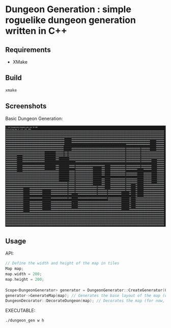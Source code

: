 # Dungeon Generation : simple roguelike dungeon generation written in C++

## Requirements

- XMake

## Build

```bash
xmake
```

## Screenshots

Basic Dungeon Generation:

![Dungeon](screenshots/basic_dungeon.png)

## Usage

API:
```cpp
// Define the width and height of the map in tiles
Map map;
map.width = 200;
map.height = 200;

Scope<DungeonGenerator> generator = DungeonGenerator::CreateGenerator(GeneratorType::Tunneling); // Create a dungeon generator (for now, only tunneling is supported)
generator->GenerateMap(map); // Generates the base layout of the map (walls, rooms and corridors)
DungeonDecorator::DecorateDungeon(map); // Decorates the map (for now, just adds an exit)
```

EXECUTABLE:
```
./dungeon_gen w h
```
